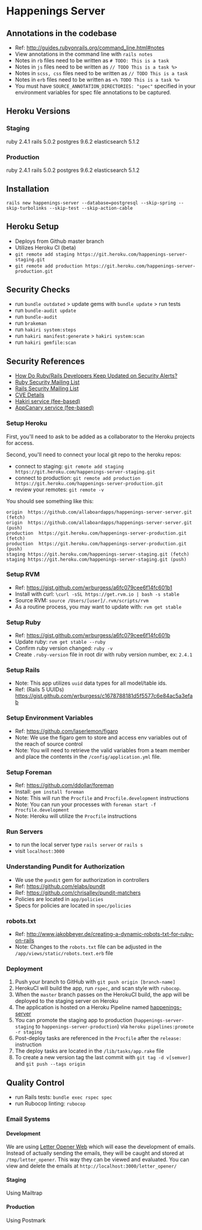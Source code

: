 # Happenings Server

## Annotations in the codebase

* Ref: http://guides.rubyonrails.org/command_line.html#notes
* View annotations in the command line with `rails notes`
* Notes in `rb` files need to be written as `# TODO: This is a task`
* Notes in `js` files need to be written as `// TODO This is a task %>`
* Notes in `scss, css` files need to be written as `// TODO This is a task`
* Notes in `erb` files need to be written as `<% TODO This is a task %>`
* You must have `SOURCE_ANNOTATION_DIRECTORIES: "spec"` specified in your environment variables for spec file annotations to be captured.

## Heroku Versions

### Staging

ruby 2.4.1
rails 5.0.2
postgres 9.6.2
elasticsearch 5.1.2

### Production

ruby 2.4.1
rails 5.0.2
postgres 9.6.2
elasticsearch 5.1.2

## Installation

`rails new happenings-server --database=postgresql --skip-spring --skip-turbolinks --skip-test --skip-action-cable`

## Heroku Setup

* Deploys from Github master branch
* Utilizes Heroku CI (beta)
* `git remote add staging https://git.heroku.com/happenings-server-staging.git`
* `git remote add production https://git.heroku.com/happenings-server-production.git`

## Security Checks

* run `bundle outdated` > update gems with `bundle update` > run tests
* run `bundle-audit update`
* run `bundle-audit`
* run `brakeman`
* run `hakiri system:steps`
* run `hakiri manifest:generate` > `hakiri system:scan`
* run `hakiri gemfile:scan`

## Security References

* [How Do Ruby/Rails Developers Keep Updated on Security Alerts?](http://gavinmiller.io/2015/staying-up-to-date-with-security-alerts/)
* [Ruby Security Mailing List](https://groups.google.com/forum/#!forum/ruby-security-ann)
* [Rails Security Mailing List](https://groups.google.com/forum/?fromgroups#!forum/rubyonrails-security)
* [CVE Details](https://www.cvedetails.com/)
* [Hakiri service (fee-based)](https://hakiri.io/)
* [AppCanary service (fee-based)](https://appcanary.com/)

### Setup Heroku

First, you'll need to ask to be added as a collaborator to the Heroku projects for access.

Second, you'll need to connect your local git repo to the heroku repos:
* connect to staging: `git remote add staging https://git.heroku.com/happenings-server-staging.git`
* connect to production: `git remote add production https://git.heroku.com/happenings-server-production.git`
* review your remotes: `git remote -v`

You should see something like this:
```
origin  https://github.com/allaboardapps/happenings-server-server.git (fetch)
origin  https://github.com/allaboardapps/happenings-server-server.git (push)
production  https://git.heroku.com/happenings-server-production.git (fetch)
production  https://git.heroku.com/happenings-server-production.git (push)
staging https://git.heroku.com/happenings-server-staging.git (fetch)
staging https://git.heroku.com/happenings-server-staging.git (push)
```

### Setup RVM

* Ref: https://gist.github.com/wrburgess/a6fc079cee6f14fc601b1
* Install with curl: `\curl -sSL https://get.rvm.io | bash -s stable`
* Source RVM: `source /Users/[user]/.rvm/scripts/rvm`
* As a routine process, you may want to update with: `rvm get stable`

### Setup Ruby

* Ref: https://gist.github.com/wrburgess/a6fc079cee6f14fc601b
* Update ruby: `rvm get stable --ruby`
* Confirm ruby version changed: `ruby -v`
* Create `.ruby-version` file in root dir with ruby version number, ex: `2.4.1`

### Setup Rails

* Note: This app utilizes `uuid` data types for all model/table ids.
* Ref: (Rails 5 UUIDs) https://gist.github.com/wrburgess/c1678788181d5f5577c6e84ac5a3efab

### Setup Environment Variables

* Ref: https://github.com/laserlemon/figaro
* Note: We use the figaro gem to store and access env variables out of the reach of source control
* Note: You will need to retrieve the valid variables from a team member and place the contents in the `/config/application.yml` file.

### Setup Foreman

* Ref: https://github.com/ddollar/foreman
* Install: `gem install foreman`
* Note: This will run the `Procfile` and `Procfile.development` instructions
* Note: You can run your processes with `foreman start -f Procfile.development`
* Note: Heroku will utilize the `Procfile` instructions

### Run Servers

* to run the local server type `rails server` or `rails s`
* visit `localhost:3000`

### Understanding Pundit for Authorization

* We use the `pundit` gem for authorization in controllers
* Ref: https://github.com/elabs/pundit
* Ref: https://github.com/chrisalley/pundit-matchers
* Policies are located in `app/policies`
* Specs for policies are located in `spec/policies`

### robots.txt

* Ref: http://www.jakobbeyer.de/creating-a-dynamic-robots-txt-for-ruby-on-rails
* Note: Changes to the `robots.txt` file can be adjusted in the `/app/views/static/robots.text.erb` file

### Deployment

1. Push your branch to GitHub with `git push origin [branch-name]`
1. HerokuCI will build the app, run `rspec`, and scan style with `rubocop`.
1. When the `master` branch passes on the HerokuCI build, the app will be deployed to the staging server on Heroku
1. The application is hosted on a Heroku Pipeline named [happenings-server](https://dashboard.heroku.com/pipelines/2f569902-f8e9-4f7c-8828-b06c488c2b66)
1. You can promote the staging app to production (`happenings-server-staging` to `happenings-server-production`) via `heroku pipelines:promote -r staging`
1. Post-deploy tasks are referenced in the `Procfile` after the `release:` instruction
1. The deploy tasks are located in the `/lib/tasks/app.rake` file
1. To create a new version tag the last commit with `git tag -d v[semver]` and `git push --tags origin`

## Quality Control

* run Rails tests: `bundle exec rspec spec`
* run Rubocop linting: `rubocop`

### Email Systems

#### Development

We are using [Letter Opener Web](https://github.com/fgrehm/letter_opener_web) which will ease the development of emails. Instead of actually sending the emails, they will be caught and stored at `/tmp/letter_opener`. This way they can be viewed and evaluated. You can view and delete the emails at `http://localhost:3000/letter_opener/`

#### Staging

Using Mailtrap

#### Production

Using Postmark
